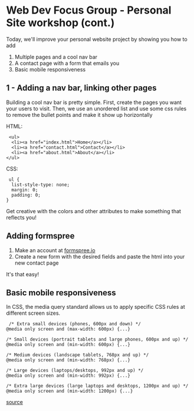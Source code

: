 # Web Dev Focus Group - Personal Site workshop (cont.)

Today, we'll improve your personal website project by showing you how to add

1. Multiple pages and a cool nav bar
2. A contact page with a form that emails you 
3. Basic mobile responsiveness

## 1 - Adding a nav bar, linking other pages

Building a cool nav bar is pretty simple. First, create the pages you want your users to visit. Then, we use an unordered list and use some css rules to remove the bullet points and make it show up horizontally


HTML:

```
 <ul>
  <li><a href="index.html">Home</a></li>
  <li><a href="contact.html">Contact</a></li>
  <li><a href="about.html">About</a></li>
</ul> 
```


CSS:

```
 ul {
  list-style-type: none;
  margin: 0;
  padding: 0;
} 
```

Get creative with the colors and other attributes to make something that reflects you!

## Adding formspree

1. Make an account at [formspree.io](https://formspree.io/)
2. Create a new form with the desired fields and paste the html into your new contact page

It's that easy!

## Basic mobile responsiveness

In CSS, the media query standard allows us to apply specific CSS rules at different screen sizes. 

```
 /* Extra small devices (phones, 600px and down) */
@media only screen and (max-width: 600px) {...}

/* Small devices (portrait tablets and large phones, 600px and up) */
@media only screen and (min-width: 600px) {...}

/* Medium devices (landscape tablets, 768px and up) */
@media only screen and (min-width: 768px) {...}

/* Large devices (laptops/desktops, 992px and up) */
@media only screen and (min-width: 992px) {...}

/* Extra large devices (large laptops and desktops, 1200px and up) */
@media only screen and (min-width: 1200px) {...} 
```

[source](https://www.w3schools.com/css/css_rwd_mediaqueries.asp)
